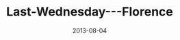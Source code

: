 ---
layout: music 
title: "Last-Wednesday---Florence"
series: "God Is ____"
date: 2013-08-04 
description: "Terry talks about how God is a visionary."
audio: "http://www.crossroads.net/players/media/hq/073113-flo-lw.mp3"
audio-duration: "27:29"
---